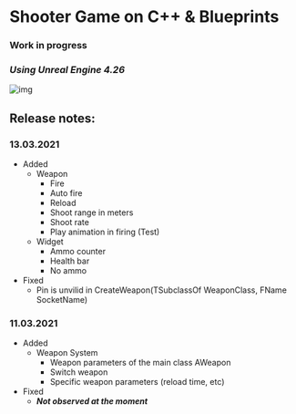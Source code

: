 # Shooter Game on C++ & Blueprints

### **Work in progress**

### *Using Unreal Engine 4.26*

![img](https://firebasestorage.googleapis.com/v0/b/personal-24c21.appspot.com/o/Projects%2FShooterGame.png?alt=media&token=60b2e3a8-d1f7-4f21-989e-481c4f22a90c)

## Release notes:
### 13.03.2021
* Added
  * Weapon
    * Fire
    * Auto fire
    * Reload
    * Shoot range in meters
    * Shoot rate
    * Play animation in firing (Test)
  * Widget
    * Ammo counter
    * Health bar
    * No ammo
* Fixed
  * Pin is unvilid in CreateWeapon(TSubclassOf<AWeapon> WeaponClass, FName SocketName)

    
### 11.03.2021
* Added
  * Weapon System
    * Weapon parameters of the main class AWeapon
    * Switch weapon
    * Specific weapon parameters (reload time, etс)
* Fixed
  * ***Not observed at the moment***


